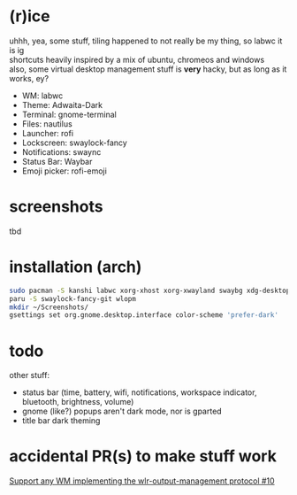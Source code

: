 # (r)ice

uhhh, yea, some stuff, tiling happened to not really be my thing, so labwc it is ig  
shortcuts heavily inspired by a mix of ubuntu, chromeos and windows  
also, some virtual desktop management stuff is **very** hacky, but as long as it works, ey?

- WM: labwc
- Theme: Adwaita-Dark
- Terminal: gnome-terminal
- Files: nautilus
- Launcher: rofi
- Lockscreen: swaylock-fancy
- Notifications: swaync
- Status Bar: Waybar
- Emoji picker: rofi-emoji

# screenshots

tbd

# installation (arch)

```sh
sudo pacman -S kanshi labwc xorg-xhost xorg-xwayland swaybg xdg-desktop-portal-gtk adwaita-qt polkit-gnome wl-clip-persist rofi-wayland swaylock wlr-randr brightnessctl alsa-utils grim slurp wl-clipboard nautilus alacritty swayidle pipewire gnome-terminal cliphist swaync waybar otf-font-awesome xdg-desktop-portal xdg-desktop-portal-wlr qt6-wayland qt5-wayland rofi-emoji wtype pipewire-pulse pavucontrol ttf-nerd-fonts-symbols-mono
paru -S swaylock-fancy-git wlopm
mkdir ~/Screenshots/
gsettings set org.gnome.desktop.interface color-scheme 'prefer-dark'
```

# todo

other stuff:
- status bar (time, battery, wifi, notifications, workspace indicator, bluetooth, brightness, volume)
- gnome (like?) popups aren't dark mode, nor is gparted
- title bar dark theming

# accidental PR(s) to make stuff work
[Support any WM implementing the wlr-output-management protocol #10](https://github.com/Big-B/swaylock-fancy/pull/10)
